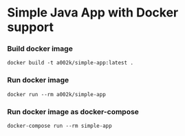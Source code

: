 # Simple Java App with Docker support

### Build docker image

`docker build -t a002k/simple-app:latest .`

### Run docker image

`docker run --rm a002k/simple-app`

### Run docker image as docker-compose

`docker-compose run --rm simple-app`